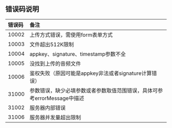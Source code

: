 ## 错误码说明

| 错误码 | 备注 |
| :---- | :---- |
| 10002 | 上传方式错误，需使用form表单方式 |
| 10003 | 文件超出512K限制 |
| 10004 | appkey、signature、timestamp参数不全 |
| 10005 | 没找到上传的音频文件 |
| 10006 | 鉴权失败（原因可能是appkey非法或者signature计算错误） |
| 31000 | 参数错误，缺少必填参数或者参数取值范围错误，具体可参考errorMessage中描述|
| 31002 | 服务器内部错误 |
| 31006 | 服务器并发量超出限制 |   
